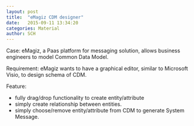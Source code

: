 ```yaml
---
layout: post
title:  "eMagiz CDM designer"
date:   2015-09-11 13:34:20
categories: Material
author: SCH
---
```

Case: eMagiz, a Paas platform for messaging solution, allows business engineers to model Common Data Model.

Requirement: eMagiz wants to have a graphical editor, similar to Microsoft Visio, to design schema of CDM. 

Feature:
- fully drag/drop functionality to create entity/attribute
- simply create relationship between entities. 
- simply choose/remove entity/attribute from CDM to generate System Message. 


